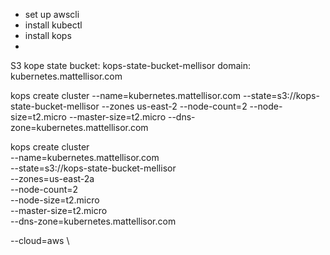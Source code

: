 - set up awscli
- install kubectl
- install kops
- 

S3 kope state bucket: kops-state-bucket-mellisor
domain: kubernetes.mattellisor.com

kops create cluster --name=kubernetes.mattellisor.com --state=s3://kops-state-bucket-mellisor --zones us-east-2 --node-count=2 --node-size=t2.micro --master-size=t2.micro --dns-zone=kubernetes.mattellisor.com


kops create cluster \
--name=kubernetes.mattellisor.com \
--state=s3://kops-state-bucket-mellisor \
--zones=us-east-2a \
--node-count=2 \
--node-size=t2.micro \
--master-size=t2.micro \
--dns-zone=kubernetes.mattellisor.com


--cloud=aws \